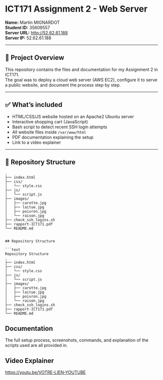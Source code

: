 # ICT171 Assignment 2 - Web Server

**Name:** Martin MIGNARDOT  
**Student ID:** 35609557  
**Server URL:** http://52.62.61.188  
**Server IP:** 52.62.61.188  

---

## 📄 Project Overview

This repository contains the files and documentation for my Assignment 2 in ICT171.  
The goal was to deploy a cloud web server (AWS EC2), configure it to serve a public website, and document the process step by step.

---

## ✅ What’s included

- HTML/CSS/JS website hosted on an Apache2 Ubuntu server
- Interactive shopping cart (JavaScript)
- Bash script to detect recent SSH login attempts
- All website files inside `/var/www/html`
- PDF documentation explaining the setup
- Link to a video explainer

---

## 📁 Repository Structure

```text
.
├── index.html
├── css/
│   └── style.css
├── js/
│   └── script.js
├── images/
│   ├── carotte.jpg
│   ├── laitue.jpg
│   ├── poivron.jpg
│   └── raison.jpg
├── check_ssh_logins.sh
├── rapport-ICT171.pdf
└── README.md


## Repository Structure

```text
Repository Structure
.
├── index.html
├── css/
│   └── style.css
├── js/
│   └── script.js
├── images/
│   ├── carotte.jpg
│   ├── laitue.jpg
│   ├── poivron.jpg
│   └── raison.jpg
├── check_ssh_logins.sh
├── rapport-ICT171.pdf
└── README.md
```


 ## Documentation

 The full setup process, screenshots, commands, and explanation of the scripts used are all provided in.

 ## Video Explainer

  https://youtu.be/VOTRE-LIEN-YOUTUBE
